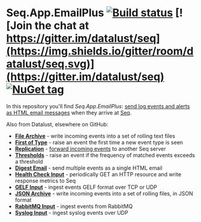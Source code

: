 # Seq.App.EmailPlus [![Build status](https://ci.appveyor.com/api/projects/status/k03t9s0ubtylqixi?svg=true)](https://ci.appveyor.com/project/datalust/seq-app-htmlemail) [![Join the chat at https://gitter.im/datalust/seq](https://img.shields.io/gitter/room/datalust/seq.svg)](https://gitter.im/datalust/seq) [![NuGet tag](https://img.shields.io/badge/nuget-seq--app-blue.svg)](https://www.nuget.org/packages?q=seq-app)

In this repository you'll find _Seq.App.EmailPlus_: [send log events and alerts as HTML email messages](https://docs.datalust.co/docs/formatting-html-email) when they arrive at [Seq](https://datalust.co/seq).
 
Also from Datalust, elsewhere on GitHub:

 * **[File Archive](https://github.com/datalust/seq-app-filearchive)** - write incoming events into a set of rolling text files
 * **[First of Type](https://github.com/datalust/seq-app-firstoftype)** - raise an event the first time a new event type is seen
 * **[Replication](https://github.com/datalust/seq-app-replication)** - [forward incoming events](https://docs.datalust.co/docs/event-forwarding) to another Seq server
 * **[Thresholds](https://github.com/datalust/seq-app-thresholds)** - raise an event if the frequency of matched events exceeds a threshold
 * **[Digest Email](https://github.com/datalust/seq-app-digestemail)** - send multiple events as a single HTML email
 * **[Health Check Input](https://github.com/datalust/seq-input-healthcheck)** - periodically GET an HTTP resource and write response metrics to Seq
 * **[GELF Input](https://github.com/datalust/sqelf)** - ingest events GELF format over TCP or UDP
 * **[JSON Archive](https://github.com/datalust/seq-app-jsonarchive)** - write incoming events into a set of rolling files, in JSON format 
 * **[RabbitMQ Input](https://github.com/datalust/seq-input-rabbitmq)** - ingest events from RabbitMQ
 * **[Syslog Input](https://github.com/datalust/squiflog)** - ingest syslog events over UDP
